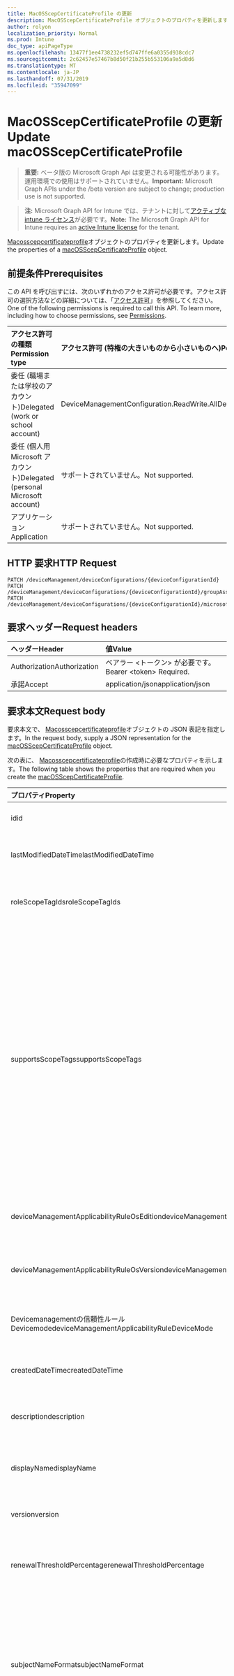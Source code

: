 ```yaml
---
title: MacOSScepCertificateProfile の更新
description: MacOSScepCertificateProfile オブジェクトのプロパティを更新します。
author: rolyon
localization_priority: Normal
ms.prod: Intune
doc_type: apiPageType
ms.openlocfilehash: 13477f1ee4738232ef5d747ffe6a0355d938cdc7
ms.sourcegitcommit: 2c62457e57467b8d50f21b255b553106a9a5d8d6
ms.translationtype: MT
ms.contentlocale: ja-JP
ms.lasthandoff: 07/31/2019
ms.locfileid: "35947099"
---
```

# <a name="update-macosscepcertificateprofile"></a><span data-ttu-id="48b76-103">MacOSScepCertificateProfile の更新</span><span class="sxs-lookup"><span data-stu-id="48b76-103">Update macOSScepCertificateProfile</span></span>

> <span data-ttu-id="48b76-104">**重要:** ベータ版の Microsoft Graph Api は変更される可能性があります。運用環境での使用はサポートされていません。</span><span class="sxs-lookup"><span data-stu-id="48b76-104">**Important:** Microsoft Graph APIs under the /beta version are subject to change; production use is not supported.</span></span>

> <span data-ttu-id="48b76-105">**注:** Microsoft Graph API for Intune では、テナントに対して[アクティブな intune ライセンス](https://go.microsoft.com/fwlink/?linkid=839381)が必要です。</span><span class="sxs-lookup"><span data-stu-id="48b76-105">**Note:** The Microsoft Graph API for Intune requires an [active Intune license](https://go.microsoft.com/fwlink/?linkid=839381) for the tenant.</span></span>

<span data-ttu-id="48b76-106">[Macosscepcertificateprofile](../resources/intune-deviceconfig-macosscepcertificateprofile.md)オブジェクトのプロパティを更新します。</span><span class="sxs-lookup"><span data-stu-id="48b76-106">Update the properties of a [macOSScepCertificateProfile](../resources/intune-deviceconfig-macosscepcertificateprofile.md) object.</span></span>

## <a name="prerequisites"></a><span data-ttu-id="48b76-107">前提条件</span><span class="sxs-lookup"><span data-stu-id="48b76-107">Prerequisites</span></span>
<span data-ttu-id="48b76-p101">この API を呼び出すには、次のいずれかのアクセス許可が必要です。アクセス許可の選択方法などの詳細については、「[アクセス許可](/graph/permissions-reference)」を参照してください。</span><span class="sxs-lookup"><span data-stu-id="48b76-p101">One of the following permissions is required to call this API. To learn more, including how to choose permissions, see [Permissions](/graph/permissions-reference).</span></span>

|<span data-ttu-id="48b76-110">アクセス許可の種類</span><span class="sxs-lookup"><span data-stu-id="48b76-110">Permission type</span></span>|<span data-ttu-id="48b76-111">アクセス許可 (特権の大きいものから小さいものへ)</span><span class="sxs-lookup"><span data-stu-id="48b76-111">Permissions (from most to least privileged)</span></span>|
|:---|:---|
|<span data-ttu-id="48b76-112">委任 (職場または学校のアカウント)</span><span class="sxs-lookup"><span data-stu-id="48b76-112">Delegated (work or school account)</span></span>|<span data-ttu-id="48b76-113">DeviceManagementConfiguration.ReadWrite.All</span><span class="sxs-lookup"><span data-stu-id="48b76-113">DeviceManagementConfiguration.ReadWrite.All</span></span>|
|<span data-ttu-id="48b76-114">委任 (個人用 Microsoft アカウント)</span><span class="sxs-lookup"><span data-stu-id="48b76-114">Delegated (personal Microsoft account)</span></span>|<span data-ttu-id="48b76-115">サポートされていません。</span><span class="sxs-lookup"><span data-stu-id="48b76-115">Not supported.</span></span>|
|<span data-ttu-id="48b76-116">アプリケーション</span><span class="sxs-lookup"><span data-stu-id="48b76-116">Application</span></span>|<span data-ttu-id="48b76-117">サポートされていません。</span><span class="sxs-lookup"><span data-stu-id="48b76-117">Not supported.</span></span>|

## <a name="http-request"></a><span data-ttu-id="48b76-118">HTTP 要求</span><span class="sxs-lookup"><span data-stu-id="48b76-118">HTTP Request</span></span>
<!-- {
  "blockType": "ignored"
}
-->
``` http
PATCH /deviceManagement/deviceConfigurations/{deviceConfigurationId}
PATCH /deviceManagement/deviceConfigurations/{deviceConfigurationId}/groupAssignments/{deviceConfigurationGroupAssignmentId}/deviceConfiguration
PATCH /deviceManagement/deviceConfigurations/{deviceConfigurationId}/microsoft.graph.windowsDomainJoinConfiguration/networkAccessConfigurations/{deviceConfigurationId}
```

## <a name="request-headers"></a><span data-ttu-id="48b76-119">要求ヘッダー</span><span class="sxs-lookup"><span data-stu-id="48b76-119">Request headers</span></span>
|<span data-ttu-id="48b76-120">ヘッダー</span><span class="sxs-lookup"><span data-stu-id="48b76-120">Header</span></span>|<span data-ttu-id="48b76-121">値</span><span class="sxs-lookup"><span data-stu-id="48b76-121">Value</span></span>|
|:---|:---|
|<span data-ttu-id="48b76-122">Authorization</span><span class="sxs-lookup"><span data-stu-id="48b76-122">Authorization</span></span>|<span data-ttu-id="48b76-123">ベアラー &lt;トークン&gt; が必要です。</span><span class="sxs-lookup"><span data-stu-id="48b76-123">Bearer &lt;token&gt; Required.</span></span>|
|<span data-ttu-id="48b76-124">承諾</span><span class="sxs-lookup"><span data-stu-id="48b76-124">Accept</span></span>|<span data-ttu-id="48b76-125">application/json</span><span class="sxs-lookup"><span data-stu-id="48b76-125">application/json</span></span>|

## <a name="request-body"></a><span data-ttu-id="48b76-126">要求本文</span><span class="sxs-lookup"><span data-stu-id="48b76-126">Request body</span></span>
<span data-ttu-id="48b76-127">要求本文で、 [Macosscepcertificateprofile](../resources/intune-deviceconfig-macosscepcertificateprofile.md)オブジェクトの JSON 表記を指定します。</span><span class="sxs-lookup"><span data-stu-id="48b76-127">In the request body, supply a JSON representation for the [macOSScepCertificateProfile](../resources/intune-deviceconfig-macosscepcertificateprofile.md) object.</span></span>

<span data-ttu-id="48b76-128">次の表に、 [Macosscepcertificateprofile](../resources/intune-deviceconfig-macosscepcertificateprofile.md)の作成時に必要なプロパティを示します。</span><span class="sxs-lookup"><span data-stu-id="48b76-128">The following table shows the properties that are required when you create the [macOSScepCertificateProfile](../resources/intune-deviceconfig-macosscepcertificateprofile.md).</span></span>

|<span data-ttu-id="48b76-129">プロパティ</span><span class="sxs-lookup"><span data-stu-id="48b76-129">Property</span></span>|<span data-ttu-id="48b76-130">型</span><span class="sxs-lookup"><span data-stu-id="48b76-130">Type</span></span>|<span data-ttu-id="48b76-131">説明</span><span class="sxs-lookup"><span data-stu-id="48b76-131">Description</span></span>|
|:---|:---|:---|
|<span data-ttu-id="48b76-132">id</span><span class="sxs-lookup"><span data-stu-id="48b76-132">id</span></span>|<span data-ttu-id="48b76-133">文字列</span><span class="sxs-lookup"><span data-stu-id="48b76-133">String</span></span>|<span data-ttu-id="48b76-134">エンティティのキー。</span><span class="sxs-lookup"><span data-stu-id="48b76-134">Key of the entity.</span></span> <span data-ttu-id="48b76-135">[deviceConfiguration](../resources/intune-deviceconfig-deviceconfiguration.md) から継承します</span><span class="sxs-lookup"><span data-stu-id="48b76-135">Inherited from [deviceConfiguration](../resources/intune-deviceconfig-deviceconfiguration.md)</span></span>|
|<span data-ttu-id="48b76-136">lastModifiedDateTime</span><span class="sxs-lookup"><span data-stu-id="48b76-136">lastModifiedDateTime</span></span>|<span data-ttu-id="48b76-137">DateTimeOffset</span><span class="sxs-lookup"><span data-stu-id="48b76-137">DateTimeOffset</span></span>|<span data-ttu-id="48b76-138">オブジェクトの最終更新の DateTime。</span><span class="sxs-lookup"><span data-stu-id="48b76-138">DateTime the object was last modified.</span></span> <span data-ttu-id="48b76-139">[deviceConfiguration](../resources/intune-deviceconfig-deviceconfiguration.md) から継承します</span><span class="sxs-lookup"><span data-stu-id="48b76-139">Inherited from [deviceConfiguration](../resources/intune-deviceconfig-deviceconfiguration.md)</span></span>|
|<span data-ttu-id="48b76-140">roleScopeTagIds</span><span class="sxs-lookup"><span data-stu-id="48b76-140">roleScopeTagIds</span></span>|<span data-ttu-id="48b76-141">文字列コレクション</span><span class="sxs-lookup"><span data-stu-id="48b76-141">String collection</span></span>|<span data-ttu-id="48b76-142">このエンティティインスタンスの範囲タグのリスト。</span><span class="sxs-lookup"><span data-stu-id="48b76-142">List of Scope Tags for this Entity instance.</span></span> <span data-ttu-id="48b76-143">[deviceConfiguration](../resources/intune-deviceconfig-deviceconfiguration.md) から継承します</span><span class="sxs-lookup"><span data-stu-id="48b76-143">Inherited from [deviceConfiguration](../resources/intune-deviceconfig-deviceconfiguration.md)</span></span>|
|<span data-ttu-id="48b76-144">supportsScopeTags</span><span class="sxs-lookup"><span data-stu-id="48b76-144">supportsScopeTags</span></span>|<span data-ttu-id="48b76-145">Boolean</span><span class="sxs-lookup"><span data-stu-id="48b76-145">Boolean</span></span>|<span data-ttu-id="48b76-146">基になるデバイス構成がスコープタグの割り当てをサポートしているかどうかを示します。</span><span class="sxs-lookup"><span data-stu-id="48b76-146">Indicates whether or not the underlying Device Configuration supports the assignment of scope tags.</span></span> <span data-ttu-id="48b76-147">この値が false である場合、ScopeTags プロパティへの割り当ては許可されません。エンティティは、スコープを持つユーザーには表示されません。</span><span class="sxs-lookup"><span data-stu-id="48b76-147">Assigning to the ScopeTags property is not allowed when this value is false and entities will not be visible to scoped users.</span></span> <span data-ttu-id="48b76-148">これは Silverlight で作成された従来のポリシーに対して実行され、Azure ポータルでポリシーを削除して再作成することによって解決できます。</span><span class="sxs-lookup"><span data-stu-id="48b76-148">This occurs for Legacy policies created in Silverlight and can be resolved by deleting and recreating the policy in the Azure Portal.</span></span> <span data-ttu-id="48b76-149">このプロパティに値を設定するには、 SetExtrusionDirection メソッドを適用します。</span><span class="sxs-lookup"><span data-stu-id="48b76-149">This property is read-only.</span></span> <span data-ttu-id="48b76-150">[deviceConfiguration](../resources/intune-deviceconfig-deviceconfiguration.md) から継承します</span><span class="sxs-lookup"><span data-stu-id="48b76-150">Inherited from [deviceConfiguration](../resources/intune-deviceconfig-deviceconfiguration.md)</span></span>|
|<span data-ttu-id="48b76-151">deviceManagementApplicabilityRuleOsEdition</span><span class="sxs-lookup"><span data-stu-id="48b76-151">deviceManagementApplicabilityRuleOsEdition</span></span>|[<span data-ttu-id="48b76-152">deviceManagementApplicabilityRuleOsEdition</span><span class="sxs-lookup"><span data-stu-id="48b76-152">deviceManagementApplicabilityRuleOsEdition</span></span>](../resources/intune-deviceconfig-devicemanagementapplicabilityruleosedition.md)|<span data-ttu-id="48b76-153">このポリシーの OS エディションの適用。</span><span class="sxs-lookup"><span data-stu-id="48b76-153">The OS edition applicability for this Policy.</span></span> <span data-ttu-id="48b76-154">[deviceConfiguration](../resources/intune-deviceconfig-deviceconfiguration.md) から継承します</span><span class="sxs-lookup"><span data-stu-id="48b76-154">Inherited from [deviceConfiguration](../resources/intune-deviceconfig-deviceconfiguration.md)</span></span>|
|<span data-ttu-id="48b76-155">deviceManagementApplicabilityRuleOsVersion</span><span class="sxs-lookup"><span data-stu-id="48b76-155">deviceManagementApplicabilityRuleOsVersion</span></span>|[<span data-ttu-id="48b76-156">deviceManagementApplicabilityRuleOsVersion</span><span class="sxs-lookup"><span data-stu-id="48b76-156">deviceManagementApplicabilityRuleOsVersion</span></span>](../resources/intune-deviceconfig-devicemanagementapplicabilityruleosversion.md)|<span data-ttu-id="48b76-157">このポリシーの OS バージョン適用ルール。</span><span class="sxs-lookup"><span data-stu-id="48b76-157">The OS version applicability rule for this Policy.</span></span> <span data-ttu-id="48b76-158">[deviceConfiguration](../resources/intune-deviceconfig-deviceconfiguration.md) から継承します</span><span class="sxs-lookup"><span data-stu-id="48b76-158">Inherited from [deviceConfiguration](../resources/intune-deviceconfig-deviceconfiguration.md)</span></span>|
|<span data-ttu-id="48b76-159">Devicemanagementの信頼性ルール Devicemode</span><span class="sxs-lookup"><span data-stu-id="48b76-159">deviceManagementApplicabilityRuleDeviceMode</span></span>|[<span data-ttu-id="48b76-160">Devicemanagementの信頼性ルール Devicemode</span><span class="sxs-lookup"><span data-stu-id="48b76-160">deviceManagementApplicabilityRuleDeviceMode</span></span>](../resources/intune-deviceconfig-devicemanagementapplicabilityruledevicemode.md)|<span data-ttu-id="48b76-161">このポリシーのデバイスモード適用ルール。</span><span class="sxs-lookup"><span data-stu-id="48b76-161">The device mode applicability rule for this Policy.</span></span> <span data-ttu-id="48b76-162">[deviceConfiguration](../resources/intune-deviceconfig-deviceconfiguration.md) から継承します</span><span class="sxs-lookup"><span data-stu-id="48b76-162">Inherited from [deviceConfiguration](../resources/intune-deviceconfig-deviceconfiguration.md)</span></span>|
|<span data-ttu-id="48b76-163">createdDateTime</span><span class="sxs-lookup"><span data-stu-id="48b76-163">createdDateTime</span></span>|<span data-ttu-id="48b76-164">DateTimeOffset</span><span class="sxs-lookup"><span data-stu-id="48b76-164">DateTimeOffset</span></span>|<span data-ttu-id="48b76-165">オブジェクトが作成された DateTime。</span><span class="sxs-lookup"><span data-stu-id="48b76-165">DateTime the object was created.</span></span> <span data-ttu-id="48b76-166">[deviceConfiguration](../resources/intune-deviceconfig-deviceconfiguration.md) から継承します</span><span class="sxs-lookup"><span data-stu-id="48b76-166">Inherited from [deviceConfiguration](../resources/intune-deviceconfig-deviceconfiguration.md)</span></span>|
|<span data-ttu-id="48b76-167">description</span><span class="sxs-lookup"><span data-stu-id="48b76-167">description</span></span>|<span data-ttu-id="48b76-168">String</span><span class="sxs-lookup"><span data-stu-id="48b76-168">String</span></span>|<span data-ttu-id="48b76-169">管理者が指定した、デバイス構成についての説明。</span><span class="sxs-lookup"><span data-stu-id="48b76-169">Admin provided description of the Device Configuration.</span></span> <span data-ttu-id="48b76-170">[deviceConfiguration](../resources/intune-deviceconfig-deviceconfiguration.md) から継承します</span><span class="sxs-lookup"><span data-stu-id="48b76-170">Inherited from [deviceConfiguration](../resources/intune-deviceconfig-deviceconfiguration.md)</span></span>|
|<span data-ttu-id="48b76-171">displayName</span><span class="sxs-lookup"><span data-stu-id="48b76-171">displayName</span></span>|<span data-ttu-id="48b76-172">String</span><span class="sxs-lookup"><span data-stu-id="48b76-172">String</span></span>|<span data-ttu-id="48b76-173">管理者が指定した、デバイス構成の名前。</span><span class="sxs-lookup"><span data-stu-id="48b76-173">Admin provided name of the device configuration.</span></span> <span data-ttu-id="48b76-174">[deviceConfiguration](../resources/intune-deviceconfig-deviceconfiguration.md) から継承します</span><span class="sxs-lookup"><span data-stu-id="48b76-174">Inherited from [deviceConfiguration](../resources/intune-deviceconfig-deviceconfiguration.md)</span></span>|
|<span data-ttu-id="48b76-175">version</span><span class="sxs-lookup"><span data-stu-id="48b76-175">version</span></span>|<span data-ttu-id="48b76-176">Int32</span><span class="sxs-lookup"><span data-stu-id="48b76-176">Int32</span></span>|<span data-ttu-id="48b76-177">デバイス構成のバージョン。</span><span class="sxs-lookup"><span data-stu-id="48b76-177">Version of the device configuration.</span></span> <span data-ttu-id="48b76-178">[deviceConfiguration](../resources/intune-deviceconfig-deviceconfiguration.md) から継承します</span><span class="sxs-lookup"><span data-stu-id="48b76-178">Inherited from [deviceConfiguration](../resources/intune-deviceconfig-deviceconfiguration.md)</span></span>|
|<span data-ttu-id="48b76-179">renewalThresholdPercentage</span><span class="sxs-lookup"><span data-stu-id="48b76-179">renewalThresholdPercentage</span></span>|<span data-ttu-id="48b76-180">Int32</span><span class="sxs-lookup"><span data-stu-id="48b76-180">Int32</span></span>|<span data-ttu-id="48b76-181">証明書の更新しきい値の割合。</span><span class="sxs-lookup"><span data-stu-id="48b76-181">Certificate renewal threshold percentage.</span></span> <span data-ttu-id="48b76-182">[Macoscertificateprofilebase](../resources/intune-deviceconfig-macoscertificateprofilebase.md)から継承します</span><span class="sxs-lookup"><span data-stu-id="48b76-182">Inherited from [macOSCertificateProfileBase](../resources/intune-deviceconfig-macoscertificateprofilebase.md)</span></span>|
|<span data-ttu-id="48b76-183">subjectNameFormat</span><span class="sxs-lookup"><span data-stu-id="48b76-183">subjectNameFormat</span></span>|[<span data-ttu-id="48b76-184">appleSubjectNameFormat</span><span class="sxs-lookup"><span data-stu-id="48b76-184">appleSubjectNameFormat</span></span>](../resources/intune-deviceconfig-applesubjectnameformat.md)|<span data-ttu-id="48b76-185">証明書のサブジェクト名の形式。</span><span class="sxs-lookup"><span data-stu-id="48b76-185">Certificate Subject Name Format.</span></span> <span data-ttu-id="48b76-186">[Macoscertificateprofilebase](../resources/intune-deviceconfig-macoscertificateprofilebase.md)から継承します。</span><span class="sxs-lookup"><span data-stu-id="48b76-186">Inherited from [macOSCertificateProfileBase](../resources/intune-deviceconfig-macoscertificateprofilebase.md).</span></span> <span data-ttu-id="48b76-187">使用可能な値: `commonName`、`commonNameAsEmail`、`custom`、`commonNameIncludingEmail`、`commonNameAsIMEI`、`commonNameAsSerialNumber`。</span><span class="sxs-lookup"><span data-stu-id="48b76-187">Possible values are: `commonName`, `commonNameAsEmail`, `custom`, `commonNameIncludingEmail`, `commonNameAsIMEI`, `commonNameAsSerialNumber`.</span></span>|
|<span data-ttu-id="48b76-188">subjectAlternativeNameType</span><span class="sxs-lookup"><span data-stu-id="48b76-188">subjectAlternativeNameType</span></span>|[<span data-ttu-id="48b76-189">subjectAlternativeNameType</span><span class="sxs-lookup"><span data-stu-id="48b76-189">subjectAlternativeNameType</span></span>](../resources/intune-deviceconfig-subjectalternativenametype.md)|<span data-ttu-id="48b76-190">証明書のサブジェクトの別名の種類。</span><span class="sxs-lookup"><span data-stu-id="48b76-190">Certificate Subject Alternative Name Type.</span></span> <span data-ttu-id="48b76-191">[Macoscertificateprofilebase](../resources/intune-deviceconfig-macoscertificateprofilebase.md)から継承します。</span><span class="sxs-lookup"><span data-stu-id="48b76-191">Inherited from [macOSCertificateProfileBase](../resources/intune-deviceconfig-macoscertificateprofilebase.md).</span></span> <span data-ttu-id="48b76-192">可能な値は、`none`、`emailAddress`、`userPrincipalName`、`customAzureADAttribute`、`domainNameService` です。</span><span class="sxs-lookup"><span data-stu-id="48b76-192">Possible values are: `none`, `emailAddress`, `userPrincipalName`, `customAzureADAttribute`, `domainNameService`.</span></span>|
|<span data-ttu-id="48b76-193">certificateValidityPeriodValue</span><span class="sxs-lookup"><span data-stu-id="48b76-193">certificateValidityPeriodValue</span></span>|<span data-ttu-id="48b76-194">Int32</span><span class="sxs-lookup"><span data-stu-id="48b76-194">Int32</span></span>|<span data-ttu-id="48b76-195">証明書の有効期間の値。</span><span class="sxs-lookup"><span data-stu-id="48b76-195">Value for the Certificate Validity Period.</span></span> <span data-ttu-id="48b76-196">[Macoscertificateprofilebase](../resources/intune-deviceconfig-macoscertificateprofilebase.md)から継承します</span><span class="sxs-lookup"><span data-stu-id="48b76-196">Inherited from [macOSCertificateProfileBase](../resources/intune-deviceconfig-macoscertificateprofilebase.md)</span></span>|
|<span data-ttu-id="48b76-197">certificateValidityPeriodScale</span><span class="sxs-lookup"><span data-stu-id="48b76-197">certificateValidityPeriodScale</span></span>|[<span data-ttu-id="48b76-198">certificateValidityPeriodScale</span><span class="sxs-lookup"><span data-stu-id="48b76-198">certificateValidityPeriodScale</span></span>](../resources/intune-deviceconfig-certificatevalidityperiodscale.md)|<span data-ttu-id="48b76-199">証明書の有効期間のスケール。</span><span class="sxs-lookup"><span data-stu-id="48b76-199">Scale for the Certificate Validity Period.</span></span> <span data-ttu-id="48b76-200">[Macoscertificateprofilebase](../resources/intune-deviceconfig-macoscertificateprofilebase.md)から継承します。</span><span class="sxs-lookup"><span data-stu-id="48b76-200">Inherited from [macOSCertificateProfileBase](../resources/intune-deviceconfig-macoscertificateprofilebase.md).</span></span> <span data-ttu-id="48b76-201">可能な値は、`days`、`months`、`years` です。</span><span class="sxs-lookup"><span data-stu-id="48b76-201">Possible values are: `days`, `months`, `years`.</span></span>|
|<span data-ttu-id="48b76-202">scepServerUrls</span><span class="sxs-lookup"><span data-stu-id="48b76-202">scepServerUrls</span></span>|<span data-ttu-id="48b76-203">文字列コレクション</span><span class="sxs-lookup"><span data-stu-id="48b76-203">String collection</span></span>|<span data-ttu-id="48b76-204">SCEP サーバーの Url。</span><span class="sxs-lookup"><span data-stu-id="48b76-204">SCEP Server Url(s).</span></span>|
|<span data-ttu-id="48b76-205">Subjectnameformatstring プロパティ</span><span class="sxs-lookup"><span data-stu-id="48b76-205">subjectNameFormatString</span></span>|<span data-ttu-id="48b76-206">String</span><span class="sxs-lookup"><span data-stu-id="48b76-206">String</span></span>|<span data-ttu-id="48b76-207">SubjectNameFormat = Custom で使用するカスタム形式。</span><span class="sxs-lookup"><span data-stu-id="48b76-207">Custom format to use with SubjectNameFormat = Custom.</span></span> <span data-ttu-id="48b76-208">例: CN = {{EmailAddress}}, E = {{EmailAddress}}, OU = エンタープライズユーザー, O = Contoso Corporation, L = Redmond, ST = WA, C = US</span><span class="sxs-lookup"><span data-stu-id="48b76-208">Example: CN={{EmailAddress}},E={{EmailAddress}},OU=Enterprise Users,O=Contoso Corporation,L=Redmond,ST=WA,C=US</span></span>|
|<span data-ttu-id="48b76-209">keyUsage</span><span class="sxs-lookup"><span data-stu-id="48b76-209">keyUsage</span></span>|[<span data-ttu-id="48b76-210">keyUsages</span><span class="sxs-lookup"><span data-stu-id="48b76-210">keyUsages</span></span>](../resources/intune-deviceconfig-keyusages.md)|<span data-ttu-id="48b76-211">SCEP キーの使用法。</span><span class="sxs-lookup"><span data-stu-id="48b76-211">SCEP Key Usage.</span></span> <span data-ttu-id="48b76-212">可能な値は、`keyEncipherment`、`digitalSignature` です。</span><span class="sxs-lookup"><span data-stu-id="48b76-212">Possible values are: `keyEncipherment`, `digitalSignature`.</span></span>|
|<span data-ttu-id="48b76-213">keySize</span><span class="sxs-lookup"><span data-stu-id="48b76-213">keySize</span></span>|[<span data-ttu-id="48b76-214">keySize</span><span class="sxs-lookup"><span data-stu-id="48b76-214">keySize</span></span>](../resources/intune-deviceconfig-keysize.md)|<span data-ttu-id="48b76-215">SCEP キーのサイズ。</span><span class="sxs-lookup"><span data-stu-id="48b76-215">SCEP Key Size.</span></span> <span data-ttu-id="48b76-216">可能な値は、`size1024`、`size2048` です。</span><span class="sxs-lookup"><span data-stu-id="48b76-216">Possible values are: `size1024`, `size2048`.</span></span>|
|<span data-ttu-id="48b76-217">hashAlgorithm</span><span class="sxs-lookup"><span data-stu-id="48b76-217">hashAlgorithm</span></span>|[<span data-ttu-id="48b76-218">hashAlgorithms</span><span class="sxs-lookup"><span data-stu-id="48b76-218">hashAlgorithms</span></span>](../resources/intune-deviceconfig-hashalgorithms.md)|<span data-ttu-id="48b76-219">SCEP ハッシュアルゴリズム。</span><span class="sxs-lookup"><span data-stu-id="48b76-219">SCEP Hash Algorithm.</span></span> <span data-ttu-id="48b76-220">可能な値は、`sha1`、`sha2` です。</span><span class="sxs-lookup"><span data-stu-id="48b76-220">Possible values are: `sha1`, `sha2`.</span></span>|
|<span data-ttu-id="48b76-221">extendedKeyUsages</span><span class="sxs-lookup"><span data-stu-id="48b76-221">extendedKeyUsages</span></span>|<span data-ttu-id="48b76-222">[Extendedkeyusage](../resources/intune-deviceconfig-extendedkeyusage.md)コレクション</span><span class="sxs-lookup"><span data-stu-id="48b76-222">[extendedKeyUsage](../resources/intune-deviceconfig-extendedkeyusage.md) collection</span></span>|<span data-ttu-id="48b76-223">拡張キー使用法 (EKU) の設定。</span><span class="sxs-lookup"><span data-stu-id="48b76-223">Extended Key Usage (EKU) settings.</span></span> <span data-ttu-id="48b76-224">このコレクションには、最大で 500 個の要素を含めることができます。</span><span class="sxs-lookup"><span data-stu-id="48b76-224">This collection can contain a maximum of 500 elements.</span></span>|
|<span data-ttu-id="48b76-225">subjectAlternativeNameFormatString</span><span class="sxs-lookup"><span data-stu-id="48b76-225">subjectAlternativeNameFormatString</span></span>|<span data-ttu-id="48b76-226">String</span><span class="sxs-lookup"><span data-stu-id="48b76-226">String</span></span>|<span data-ttu-id="48b76-227">AAD 属性を定義するカスタム文字列。</span><span class="sxs-lookup"><span data-stu-id="48b76-227">Custom String that defines the AAD Attribute.</span></span>|
|<span data-ttu-id="48b76-228">certificateStore</span><span class="sxs-lookup"><span data-stu-id="48b76-228">certificateStore</span></span>|[<span data-ttu-id="48b76-229">certificateStore</span><span class="sxs-lookup"><span data-stu-id="48b76-229">certificateStore</span></span>](../resources/intune-deviceconfig-certificatestore.md)|<span data-ttu-id="48b76-230">ターゲットストアの証明書。</span><span class="sxs-lookup"><span data-stu-id="48b76-230">Target store certificate.</span></span> <span data-ttu-id="48b76-231">可能な値は、`user`、`machine` です。</span><span class="sxs-lookup"><span data-stu-id="48b76-231">Possible values are: `user`, `machine`.</span></span>|
|<span data-ttu-id="48b76-232">customSubjectAlternativeNames</span><span class="sxs-lookup"><span data-stu-id="48b76-232">customSubjectAlternativeNames</span></span>|<span data-ttu-id="48b76-233">[Customsubject代替 (ベンダー](../resources/intune-deviceconfig-customsubjectalternativename.md) ) コレクション</span><span class="sxs-lookup"><span data-stu-id="48b76-233">[customSubjectAlternativeName](../resources/intune-deviceconfig-customsubjectalternativename.md) collection</span></span>|<span data-ttu-id="48b76-234">カスタムサブジェクトの別名設定。</span><span class="sxs-lookup"><span data-stu-id="48b76-234">Custom Subject Alternative Name Settings.</span></span> <span data-ttu-id="48b76-235">このコレクションには、最大で 500 個の要素を含めることができます。</span><span class="sxs-lookup"><span data-stu-id="48b76-235">This collection can contain a maximum of 500 elements.</span></span>|



## <a name="response"></a><span data-ttu-id="48b76-236">応答</span><span class="sxs-lookup"><span data-stu-id="48b76-236">Response</span></span>
<span data-ttu-id="48b76-237">成功した場合、このメソッド`200 OK`は応答コードと、応答本文で更新された[Macosscepcertificateprofile](../resources/intune-deviceconfig-macosscepcertificateprofile.md)オブジェクトを返します。</span><span class="sxs-lookup"><span data-stu-id="48b76-237">If successful, this method returns a `200 OK` response code and an updated [macOSScepCertificateProfile](../resources/intune-deviceconfig-macosscepcertificateprofile.md) object in the response body.</span></span>

## <a name="example"></a><span data-ttu-id="48b76-238">例</span><span class="sxs-lookup"><span data-stu-id="48b76-238">Example</span></span>

### <a name="request"></a><span data-ttu-id="48b76-239">要求</span><span class="sxs-lookup"><span data-stu-id="48b76-239">Request</span></span>
<span data-ttu-id="48b76-240">以下は、要求の例です。</span><span class="sxs-lookup"><span data-stu-id="48b76-240">Here is an example of the request.</span></span>
``` http
PATCH https://graph.microsoft.com/beta/deviceManagement/deviceConfigurations/{deviceConfigurationId}
Content-type: application/json
Content-length: 1962

{
  "@odata.type": "#microsoft.graph.macOSScepCertificateProfile",
  "roleScopeTagIds": [
    "Role Scope Tag Ids value"
  ],
  "supportsScopeTags": true,
  "deviceManagementApplicabilityRuleOsEdition": {
    "@odata.type": "microsoft.graph.deviceManagementApplicabilityRuleOsEdition",
    "osEditionTypes": [
      "windows10EnterpriseN"
    ],
    "name": "Name value",
    "ruleType": "exclude"
  },
  "deviceManagementApplicabilityRuleOsVersion": {
    "@odata.type": "microsoft.graph.deviceManagementApplicabilityRuleOsVersion",
    "minOSVersion": "Min OSVersion value",
    "maxOSVersion": "Max OSVersion value",
    "name": "Name value",
    "ruleType": "exclude"
  },
  "deviceManagementApplicabilityRuleDeviceMode": {
    "@odata.type": "microsoft.graph.deviceManagementApplicabilityRuleDeviceMode",
    "deviceMode": "sModeConfiguration",
    "name": "Name value",
    "ruleType": "exclude"
  },
  "description": "Description value",
  "displayName": "Display Name value",
  "version": 7,
  "renewalThresholdPercentage": 10,
  "subjectNameFormat": "commonNameAsEmail",
  "subjectAlternativeNameType": "emailAddress",
  "certificateValidityPeriodValue": 14,
  "certificateValidityPeriodScale": "months",
  "scepServerUrls": [
    "Scep Server Urls value"
  ],
  "subjectNameFormatString": "Subject Name Format String value",
  "keyUsage": "digitalSignature",
  "keySize": "size2048",
  "hashAlgorithm": "sha2",
  "extendedKeyUsages": [
    {
      "@odata.type": "microsoft.graph.extendedKeyUsage",
      "name": "Name value",
      "objectIdentifier": "Object Identifier value"
    }
  ],
  "subjectAlternativeNameFormatString": "Subject Alternative Name Format String value",
  "certificateStore": "machine",
  "customSubjectAlternativeNames": [
    {
      "@odata.type": "microsoft.graph.customSubjectAlternativeName",
      "sanType": "emailAddress",
      "name": "Name value"
    }
  ]
}
```

### <a name="response"></a><span data-ttu-id="48b76-241">応答</span><span class="sxs-lookup"><span data-stu-id="48b76-241">Response</span></span>
<span data-ttu-id="48b76-p125">以下は、応答の例です。注:簡潔にするために、ここに示す応答オブジェクトは切り詰められている場合があります。すべてのプロパティは実際の呼び出しから返されます。</span><span class="sxs-lookup"><span data-stu-id="48b76-p125">Here is an example of the response. Note: The response object shown here may be truncated for brevity. All of the properties will be returned from an actual call.</span></span>
``` http
HTTP/1.1 200 OK
Content-Type: application/json
Content-Length: 2134

{
  "@odata.type": "#microsoft.graph.macOSScepCertificateProfile",
  "id": "78c3929d-929d-78c3-9d92-c3789d92c378",
  "lastModifiedDateTime": "2017-01-01T00:00:35.1329464-08:00",
  "roleScopeTagIds": [
    "Role Scope Tag Ids value"
  ],
  "supportsScopeTags": true,
  "deviceManagementApplicabilityRuleOsEdition": {
    "@odata.type": "microsoft.graph.deviceManagementApplicabilityRuleOsEdition",
    "osEditionTypes": [
      "windows10EnterpriseN"
    ],
    "name": "Name value",
    "ruleType": "exclude"
  },
  "deviceManagementApplicabilityRuleOsVersion": {
    "@odata.type": "microsoft.graph.deviceManagementApplicabilityRuleOsVersion",
    "minOSVersion": "Min OSVersion value",
    "maxOSVersion": "Max OSVersion value",
    "name": "Name value",
    "ruleType": "exclude"
  },
  "deviceManagementApplicabilityRuleDeviceMode": {
    "@odata.type": "microsoft.graph.deviceManagementApplicabilityRuleDeviceMode",
    "deviceMode": "sModeConfiguration",
    "name": "Name value",
    "ruleType": "exclude"
  },
  "createdDateTime": "2017-01-01T00:02:43.5775965-08:00",
  "description": "Description value",
  "displayName": "Display Name value",
  "version": 7,
  "renewalThresholdPercentage": 10,
  "subjectNameFormat": "commonNameAsEmail",
  "subjectAlternativeNameType": "emailAddress",
  "certificateValidityPeriodValue": 14,
  "certificateValidityPeriodScale": "months",
  "scepServerUrls": [
    "Scep Server Urls value"
  ],
  "subjectNameFormatString": "Subject Name Format String value",
  "keyUsage": "digitalSignature",
  "keySize": "size2048",
  "hashAlgorithm": "sha2",
  "extendedKeyUsages": [
    {
      "@odata.type": "microsoft.graph.extendedKeyUsage",
      "name": "Name value",
      "objectIdentifier": "Object Identifier value"
    }
  ],
  "subjectAlternativeNameFormatString": "Subject Alternative Name Format String value",
  "certificateStore": "machine",
  "customSubjectAlternativeNames": [
    {
      "@odata.type": "microsoft.graph.customSubjectAlternativeName",
      "sanType": "emailAddress",
      "name": "Name value"
    }
  ]
}
```





